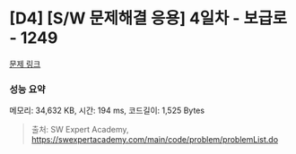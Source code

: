 # [D4] [S/W 문제해결 응용] 4일차 - 보급로 - 1249 

[문제 링크](https://swexpertacademy.com/main/code/problem/problemDetail.do?contestProbId=AV15QRX6APsCFAYD) 

### 성능 요약

메모리: 34,632 KB, 시간: 194 ms, 코드길이: 1,525 Bytes



> 출처: SW Expert Academy, https://swexpertacademy.com/main/code/problem/problemList.do